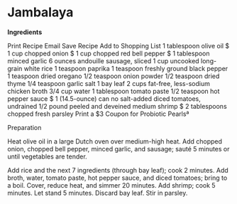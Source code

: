 # Jambalaya

**Ingredients**

Print Recipe
Email
Save Recipe
Add to Shopping List
1 tablespoon olive oil $
1 cup chopped onion $
1 cup chopped red bell pepper $
1 tablespoon minced garlic
6 ounces andouille sausage, sliced
1 cup uncooked long-grain white rice
1 teaspoon paprika
1 teaspoon freshly ground black pepper
1 teaspoon dried oregano
1/2 teaspoon onion powder
1/2 teaspoon dried thyme
1/4 teaspoon garlic salt
1 bay leaf
2 cups fat-free, less-sodium chicken broth
3/4 cup water
1 tablespoon tomato paste
1/2 teaspoon hot pepper sauce $
1 (14.5-ounce) can no salt-added diced tomatoes, undrained
1/2 pound peeled and deveined medium shrimp $
2 tablespoons chopped fresh parsley
Print a $3 Coupon for Probiotic Pearlsª
 
Preparation

Heat olive oil in a large Dutch oven over medium-high heat. Add chopped onion, chopped bell pepper, minced garlic, and sausage; sauté 5 minutes or until vegetables are tender.

Add rice and the next 7 ingredients (through bay leaf); cook 2 minutes. Add broth, water, tomato paste, hot pepper sauce, and diced tomatoes; bring to a boil. Cover, reduce heat, and simmer 20 minutes. Add shrimp; cook 5 minutes. Let stand 5 minutes. Discard bay leaf. Stir in parsley.